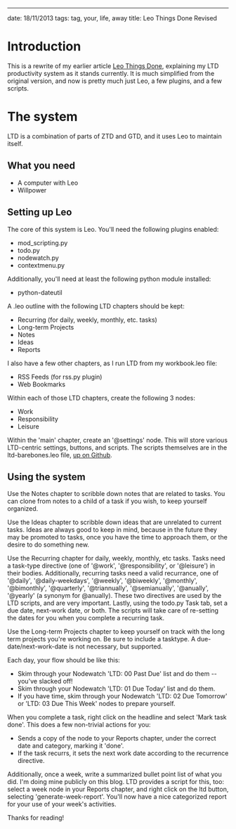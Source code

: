 ---
date: 18/11/2013
tags: tag, your, life, away
title: Leo Things Done Revised

# Introduction

This is a rewrite of my earlier article [Leo Things Done](/2013/09/20/leo-things-done/),
explaining my LTD productivity system as it stands currently.  It is much simplified
from the original version, and now is pretty much just Leo, a few plugins, and
a few scripts.

# The system
LTD is a combination of parts of ZTD and GTD, and it uses Leo to maintain itself.

## What you need
  - A computer with Leo
  - Willpower

## Setting up Leo
The core of this system is Leo.  You'll need the following plugins enabled:
  
  - mod_scripting.py
  - todo.py
  - nodewatch.py
  - contextmenu.py
  
Additionally, you'll need at least the following python module installed:

  - python-dateutil

A .leo outline with the following LTD chapters should be kept:

  - Recurring (for daily, weekly, monthly, etc. tasks)
  - Long-term Projects
  - Notes
  - Ideas
  - Reports
  
I also have a few other chapters, as I run LTD from my workbook.leo file:

  - RSS Feeds (for rss.py plugin)
  - Web Bookmarks

Within each of those LTD chapters, create the following 3 nodes:

  - Work
  - Responsibility
  - Leisure

Within the 'main' chapter, create an '@settings' node.  This will store various LTD-centric
settings, buttons, and scripts.  The scripts themselves are in the ltd-barebones.leo file, 
[up on Github](https://github.com/gatesphere/ltd-barebones).

## Using the system
Use the Notes chapter to scribble down notes that are related to tasks.  You can clone from notes to a child of a task if you wish, to keep
yourself organized.

Use the Ideas chapter to scribble down ideas that are unrelated to current tasks.  Ideas are always good to keep in mind, because in the
future they may be promoted to tasks, once you have the time to approach them, or the desire to do something new.

Use the Recurring chapter for daily, weekly, monthly, etc tasks.  Tasks need a task-type directive (one of '@work', '@responsibility', or '@leisure') in their bodies.
Additionally, recurring tasks need a valid recurrance, one of '@daily', '@daily-weekdays', '@weekly', '@biweekly', '@monthly', '@bimonthly', '@quarterly', '@triannually', '@semianually', '@anually', '@yearly' (a synonym for @anually).  These two directives are used by the LTD scripts, and are very important.  Lastly, using the todo.py Task
tab, set a due date, next-work date, or both.  The scripts will take care of re-setting the dates for you when you complete a recurring task. 

Use the Long-term Projects chapter to keep yourself on track with the long term projects you're working on. Be sure to include a tasktype.  A due-date/next-work-date is not necessary, but supported.

Each day, your flow should be like this:

  - Skim through your Nodewatch 'LTD: 00 Past Due' list and do them -- you've slacked off!
  - Skim through your Nodewatch 'LTD: 01 Due Today' list and do them.
  - If you have time, skim through your Nodewatch 'LTD: 02 Due Tomorrow' or 'LTD: 03 Due This Week' nodes to prepare yourself.
  
When you complete a task, right click on the headline and select 'Mark task done'.  This does a few non-trivial actions for you:

  - Sends a copy of the node to your Reports chapter, under the correct date and category, marking it 'done'.
  - If the task recurrs, it sets the next work date according to the recurrence directive.

Additionally, once a week, write a summarized bullet point list of what you did.  I'm doing mine publicly on this blog.  LTD provides a script for this, too: select a week node in your Reports chapter, and right click on the ltd button, selecting 'generate-week-report'.  You'll now have a nice categorized report for your use of your week's activities.

Thanks for reading!
